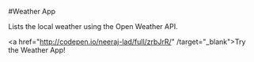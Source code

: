#Weather App

Lists the local weather using the Open Weather API.

<a href="http://codepen.io/neeraj-lad/full/zrbJrR/" /target="_blank">Try the Weather App!</a>
